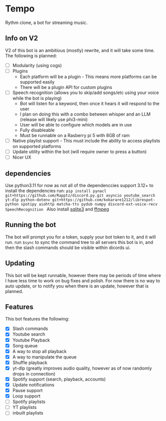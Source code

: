 # Tempo
 Rythm clone, a bot for streaming music.

## Info on V2

V2 of this bot is an ambitious (mostly) rewrite, and it will take some time. The following is planned:

- [ ] Modularity (using cogs)
- [ ] Plugins 
    - Each platform will be a plugin
          - This means more platforms can be supported easily
    - There will be a plugin API for custom plugins
- [ ] Speech recognition (allows you to skip/add songs/etc using your voice while the bot is playing)
    - Bot will listen for a keyword, then once it hears it will respond to the user 
    - I plan on doing this with a combo between whisper and an LLM (release will likely use phi3-mini)
    - User will be able to configure which models are in use
    - Fully disableable
    - Must be runnable on a Rasberry pi 5 with 8GB of ram
- [ ] Native playlist support
      - This must include the ability to access playlists on supported platforms
- [ ] Update utility within the bot (will require owner to press a button)
- [ ] Nicer UX

## dependencies
Use python3.11 for now as not all of the dependenccies support 3.12+
to install the dependencies run:
`pip install pynacl git+https://github.com/Rapptz/discord.py.git asyncio youtube_search yt-dlp python-dotenv git+https://github.com/kokarare1212/librespot-python spotipy aiohttp matcha-tts pydub numpy discord-ext-voice-recv SpeechRecognition `
Also install [sqlite3](https://www.sqlite.org/index.html) and [ffmpeg](https://ffmpeg.org/)

## Running the bot

The bot will prompt you for a token, supply your bot token to it, and it will run. run `$sync` to sync the command tree to all servers this bot is in, and then the slash commands should be visible within dicords ui.

## Updating

This bot will be kept runnable, however there may be periods of time where I have less time to work on bug fixes and polish. For now there is no way to auto update, or to notify you when there is an update, however that is planned.

## Features

This bot features the following:

- [X] Slash commands
- [X] Youtube search
- [X] Youtube Playback
- [X] Song queue 
- [X] A way to stop all playback
- [X] A way to manipulate the queue
- [X] Shuffle playback
- [X] yt-dlp (greatly improves audio quality, however as of now randomly drops in connection)
- [X] Spotify support (search, playback, accounts)
- [X] Update notifications
- [X] Pause support
- [X] Loop support
- [ ] Spotify playlists
- [ ] YT playlists
- [ ] inbuilt playlists
